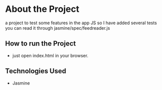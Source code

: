 # About the Project

a project to test some features in the app JS so I have added several tests you can read it through jasmine/spec/feedreader.js

## How to run the Project

- just open index.html in your browser.

## Technologies Used

- Jasmine
